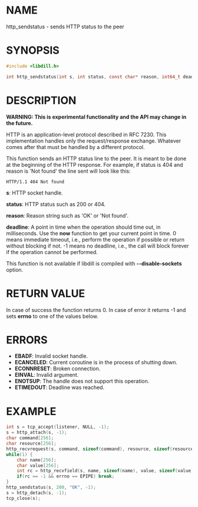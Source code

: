 # NAME

http_sendstatus - sends HTTP status to the peer

# SYNOPSIS

```c
#include <libdill.h>

int http_sendstatus(int s, int status, const char* reason, int64_t deadline);
```

# DESCRIPTION

**WARNING: This is experimental functionality and the API may change in the future.**

HTTP is an application-level protocol described in RFC 7230. This implementation handles only the request/response exchange. Whatever comes after that must be handled by a different protocol.

This function sends an HTTP status line to the peer. It is meant to be done at the beginning of the HTTP response. For example, if status is 404 and reason is 'Not found' the line sent will look like this:

```
HTTP/1.1 404 Not found
```

**s**: HTTP socket handle.

**status**: HTTP status such as 200 or 404.

**reason**: Reason string such as 'OK' or 'Not found'.

**deadline**: A point in time when the operation should time out, in milliseconds. Use the **now** function to get your current point in time. 0 means immediate timeout, i.e., perform the operation if possible or return without blocking if not. -1 means no deadline, i.e., the call will block forever if the operation cannot be performed.


This function is not available if libdill is compiled with **--disable-sockets** option.

# RETURN VALUE

In case of success the function returns 0. In case of error it returns -1 and sets **errno** to one of the values below.

# ERRORS

* **EBADF**: Invalid socket handle.
* **ECANCELED**: Current coroutine is in the process of shutting down.
* **ECONNRESET**: Broken connection.
* **EINVAL**: Invalid argument.
* **ENOTSUP**: The handle does not support this operation.
* **ETIMEDOUT**: Deadline was reached.

# EXAMPLE

```c
int s = tcp_accept(listener, NULL, -1);
s = http_attach(s, -1);
char command[256];
char resource[256];
http_recvrequest(s, command, sizeof(command), resource, sizeof(resource), -1);
while(1) {
    char name[256];
    char value[256];
    int rc = http_recvfield(s, name, sizeof(name), value, sizeof(value), -1);
    if(rc == -1 && errno == EPIPE) break;
}
http_sendstatus(s, 200, "OK", -1);
s = http_detach(s, -1);
tcp_close(s);
```
